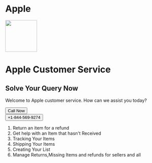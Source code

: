 # Apple
<div class="container">
<img src="https://img.freepik.com/free-icon/apple_318-565853.jpg?t=st=1692049883~exp=1692050483~hmac=c54e4bf2ec1fe8d7f96c1b36af87befbd9511bf49b18d126bae61c6d790994b8" style="widht:200px;height:100px;">
    <h1>Apple Customer Service</h1>
	<h2>Solve Your Query Now</h2>
    <p>Welcome to Apple customer service. 
How can we assist you today?</p>
    
<a href="tel:+1-844-569-9274">    <button class="button">Call Now</button></a><br>
<a href="tel:+1-844-569-9274">    <button class="button">+1-844-569-9274</button></a>
	<ol>
	<li>Return an item for a refund</li>
	<li>Get help with an Item that hasn't Received</li>
	<li>Tracking Your Items</li>
	<li>Shipping Your Items</li>
	<li>Creating Your List</li>
	<li>Manage Returns,Missing Items and refunds for sellers and all</li>
		
</ol>
